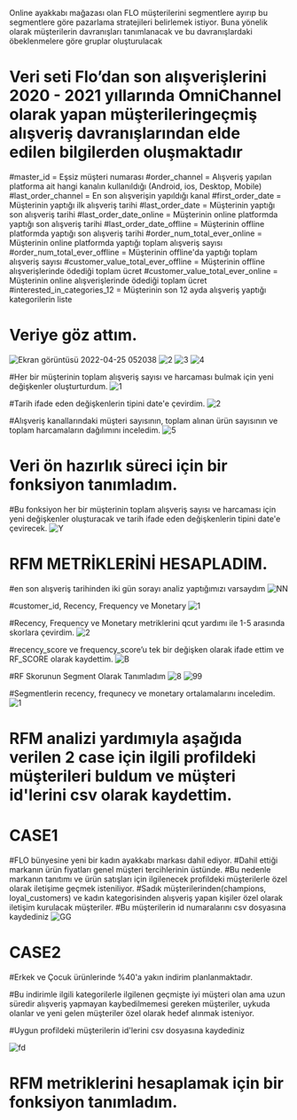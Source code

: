 Online ayakkabı mağazası olan FLO müşterilerini segmentlere ayırıp bu segmentlere göre pazarlama stratejileri belirlemek istiyor. Buna yönelik olarak
müşterilerin davranışları tanımlanacak ve bu davranışlardaki öbeklenmelere göre gruplar oluşturulacak

# Veri seti Flo’dan son alışverişlerini 2020 - 2021 yıllarında OmniChannel olarak yapan müşterileringeçmiş alışveriş davranışlarından elde edilen bilgilerden oluşmaktadır

#master_id = Eşsiz müşteri numarası
#order_channel = Alışveriş yapılan platforma ait hangi kanalın kullanıldığı (Android, ios, Desktop, Mobile)
#last_order_channel = En son alışverişin yapıldığı kanal
#first_order_date = Müşterinin yaptığı ilk alışveriş tarihi
#last_order_date = Müşterinin yaptığı son alışveriş tarihi
#last_order_date_online = Müşterinin online platformda yaptığı son alışveriş tarihi
#last_order_date_offline = Müşterinin offline platformda yaptığı son alışveriş tarihi
#order_num_total_ever_online = Müşterinin online platformda yaptığı toplam alışveriş sayısı
#order_num_total_ever_offline = Müşterinin offline'da yaptığı toplam alışveriş sayısı
#customer_value_total_ever_offline = Müşterinin offline alışverişlerinde ödediği toplam ücret
#customer_value_total_ever_online = Müşterinin online alışverişlerinde ödediği toplam ücret
#interested_in_categories_12 = Müşterinin son 12 ayda alışveriş yaptığı kategorilerin liste

# Veriye göz attım.
![Ekran görüntüsü 2022-04-25 052038](https://user-images.githubusercontent.com/101973346/165010181-4a30da9d-5005-4ac9-a8cd-8e25bd9b9674.png)
![2](https://user-images.githubusercontent.com/101973346/165010287-c74fb619-77e4-432d-8275-980325c5e3d4.png)
![3](https://user-images.githubusercontent.com/101973346/165010294-f67976b1-c6aa-4208-9830-a29211c33416.png)
![4](https://user-images.githubusercontent.com/101973346/165010297-a6a081ba-e8b5-46fc-9294-3afa4e8b8d05.png)

#Her bir müşterinin toplam alışveriş sayısı ve harcaması bulmak için yeni değişkenler oluşturturdum.
![1](https://user-images.githubusercontent.com/101973346/165010555-9cf6510c-ab84-4f94-aee7-c75d574fe836.png)

#Tarih ifade eden değişkenlerin tipini date'e çevirdim.
![2](https://user-images.githubusercontent.com/101973346/165010662-36ab15c1-a014-45e5-ae55-b71d4ed81491.png)

#Alışveriş kanallarındaki müşteri sayısının, toplam alınan ürün sayısının ve toplam harcamaların dağılımını inceledim.
![5](https://user-images.githubusercontent.com/101973346/165010723-9d08ca30-277c-4d41-9996-ad002a5c9559.png)

# Veri ön hazırlık süreci için bir fonksiyon tanımladım.
#Bu fonksiyon her bir müşterinin toplam alışveriş sayısı ve harcaması için yeni değişkenler oluşturacak ve tarih ifade eden değişkenlerin tipini date'e çevirecek.
![Y](https://user-images.githubusercontent.com/101973346/165010827-e8167e7a-38fd-44b1-9194-a695bb8bd23b.png)

# RFM METRİKLERİNİ HESAPLADIM.
#en son alışveriş tarihinden iki gün sorayı analiz yaptığımızı varsaydım
![NN](https://user-images.githubusercontent.com/101973346/165010978-51793482-ce47-4c92-9777-e3fa6143626e.png)

#customer_id, Recency, Frequency ve Monetary
![1](https://user-images.githubusercontent.com/101973346/165011061-b333531e-69e2-4359-b9cd-734fec000373.png)

#Recency, Frequency ve Monetary metriklerini qcut yardımı ile 1-5 arasında skorlara çevirdim.
![2](https://user-images.githubusercontent.com/101973346/165011183-a441fdb7-8e26-4719-b311-a1643119a53f.png)

#recency_score ve frequency_score’u tek bir değişken olarak ifade ettim ve RF_SCORE olarak kaydettim.
![B](https://user-images.githubusercontent.com/101973346/165011248-0d62b18e-3ee2-4083-8c50-d852f362111a.png)

#RF Skorunun Segment Olarak Tanımladım
![8](https://user-images.githubusercontent.com/101973346/165011364-22109b03-65d4-4b9f-a77f-efd7110276d1.png)
![99](https://user-images.githubusercontent.com/101973346/165011384-e4537919-8399-412f-a08b-c5313c74a253.png)

#Segmentlerin recency, frequnecy ve monetary ortalamalarını inceledim.
![1](https://user-images.githubusercontent.com/101973346/165011442-502ace69-bd13-4e95-95ad-7b3e62f89c94.png)

# RFM analizi yardımıyla aşağıda verilen 2 case için ilgili profildeki müşterileri buldum ve müşteri id'lerini csv olarak kaydettim.

# CASE1
#FLO bünyesine yeni bir kadın ayakkabı markası dahil ediyor.
#Dahil ettiği markanın ürün fiyatları genel müşteri tercihlerinin üstünde.
#Bu nedenle markanın tanıtımı ve ürün satışları için ilgilenecek profildeki müşterilerle özel olarak iletişime geçmek isteniliyor.
#Sadık müşterilerinden(champions, loyal_customers) ve kadın kategorisinden alışveriş yapan kişiler özel olarak iletişim kurulacak müşteriler.
#Bu müşterilerin id numaralarını csv dosyasına kaydediniz
![GG](https://user-images.githubusercontent.com/101973346/165011558-11615c99-7f4f-46bf-aeb7-5be657adb981.png)

# CASE2

#Erkek ve Çocuk ürünlerinde %40'a yakın indirim planlanmaktadır.

#Bu indirimle ilgili kategorilerle ilgilenen geçmişte iyi müşteri olan ama uzun süredir alışveriş yapmayan kaybedilmemesi gereken müşteriler, uykuda olanlar ve yeni gelen müşteriler özel olarak hedef alınmak isteniyor.

#Uygun profildeki müşterilerin id'lerini csv dosyasına kaydediniz

![fd](https://user-images.githubusercontent.com/101973346/165011757-395c98d7-c052-4495-9706-acf229172bb9.png)

# RFM metriklerini hesaplamak için bir fonksiyon tanımladım.












